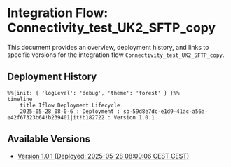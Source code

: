 # Integration Flow: Connectivity_test_UK2_SFTP_copy

This document provides an overview, deployment history, and links to specific versions for the integration flow `Connectivity_test_UK2_SFTP_copy`.

## Deployment History
<!-- DEPLOYMENT_TIMELINE_START -->
```mermaid
%%{init: { 'logLevel': 'debug', 'theme': 'forest' } }%%
timeline
    title Iflow Deployment Lifecycle
    2025-05-28_08-0-6 : Deployment : sb-59d8e7dc-e1d9-41ac-a56a-e42f67323b64!b239401|it!b182722 : Version 1.0.1
```
<!-- DEPLOYMENT_TIMELINE_END -->

## Available Versions
<!-- VERSION_LINKS_START -->
- [Version 1.0.1 (Deployed: 2025-05-28 08:00:06 CEST CEST)](./1.0.1/readme.md)
<!-- VERSION_LINKS_END -->